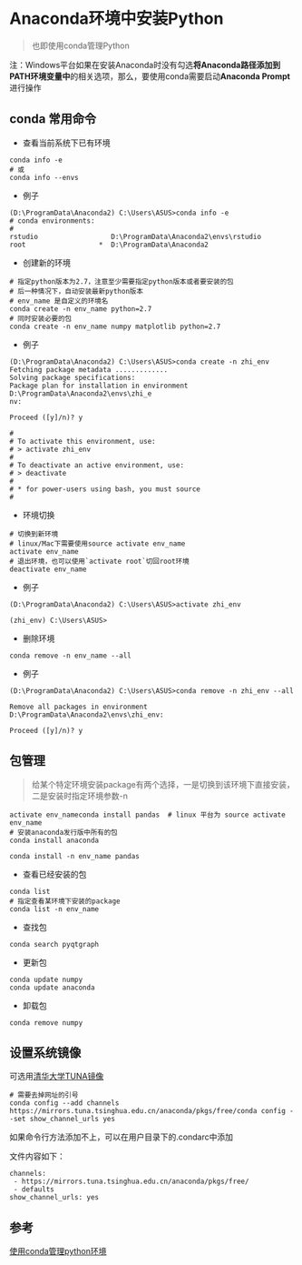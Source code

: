 # Anaconda环境中安装Python

> 也即使用conda管理Python

注：Windows平台如果在安装Anaconda时没有勾选**将Anaconda路径添加到PATH环境变量中**的相关选项，那么，要使用conda需要启动**Anaconda Prompt**进行操作

## conda 常用命令

* 查看当前系统下已有环境

``` shell
conda info -e
# 或
conda info --envs
```

* 例子

```
(D:\ProgramData\Anaconda2) C:\Users\ASUS>conda info -e
# conda environments:
#
rstudio                  D:\ProgramData\Anaconda2\envs\rstudio
root                  *  D:\ProgramData\Anaconda2
```

* 创建新的环境

```
# 指定python版本为2.7，注意至少需要指定python版本或者要安装的包
# 后一种情况下，自动安装最新python版本
# env_name 是自定义的环境名
conda create -n env_name python=2.7
# 同时安装必要的包
conda create -n env_name numpy matplotlib python=2.7
```

* 例子

```
(D:\ProgramData\Anaconda2) C:\Users\ASUS>conda create -n zhi_env
Fetching package metadata .............
Solving package specifications:
Package plan for installation in environment D:\ProgramData\Anaconda2\envs\zhi_e
nv:

Proceed ([y]/n)? y

#
# To activate this environment, use:
# > activate zhi_env
#
# To deactivate an active environment, use:
# > deactivate
#
# * for power-users using bash, you must source
#
```

* 环境切换

```
# 切换到新环境
# linux/Mac下需要使用source activate env_name
activate env_name
# 退出环境，也可以使用`activate root`切回root环境
deactivate env_name
```
* 例子
```
(D:\ProgramData\Anaconda2) C:\Users\ASUS>activate zhi_env

(zhi_env) C:\Users\ASUS>
```

* 删除环境

```
conda remove -n env_name --all
```

* 例子

```
(D:\ProgramData\Anaconda2) C:\Users\ASUS>conda remove -n zhi_env --all

Remove all packages in environment D:\ProgramData\Anaconda2\envs\zhi_env:

Proceed ([y]/n)? y
```

## 包管理

> 给某个特定环境安装package有两个选择，一是切换到该环境下直接安装，二是安装时指定环境参数-n

```
activate env_nameconda install pandas  # linux 平台为 source activate env_name
# 安装anaconda发行版中所有的包
conda install anaconda
```

```
conda install -n env_name pandas
```

* 查看已经安装的包
```
conda list
# 指定查看某环境下安装的package
conda list -n env_name
```

* 查找包
```
conda search pyqtgraph
```

* 更新包
```
conda update numpy
conda update anaconda
```

* 卸载包
```
conda remove numpy
```

## 设置系统镜像

可选用[清华大学TUNA镜像](https://mirrors.tuna.tsinghua.edu.cn/help/anaconda/)

```
# 需要去掉网址的引号
conda config --add channels https://mirrors.tuna.tsinghua.edu.cn/anaconda/pkgs/free/conda config --set show_channel_urls yes
```

如果命令行方法添加不上，可以在用户目录下的.condarc中添加

文件内容如下：
```
channels:
 - https://mirrors.tuna.tsinghua.edu.cn/anaconda/pkgs/free/ 
 - defaults
show_channel_urls: yes
```


## 参考

[使用conda管理python环境](https://zhuanlan.zhihu.com/p/22678445)